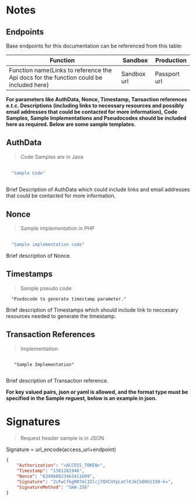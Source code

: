 
# Notes 

## Endpoints

Base endpoints for this documentation can be referenced from this table:

|Function|Sandbox|Production|
|---|---|---|
|Function name(Links to reference the Api docs for the function could be included here)| Sandbox url | Passport url  |

**For parameters like AuthData, Nonce, Timestamp, Tansaction references e.t.c. Descriptions (including links to necessary resources and possibly email addresses that could be contacted for more information), Code Samples, Sample Implementations and Pseudocodes should be included here as required. Below are some sample templates.**

## AuthData

> Code Samples are in Java

```java
  
  "Sample Code"
  
```

Brief Description of AuthData which could include links and email addresses that could be contacted for more information.


## Nonce

> Sample implementation in PHP

```php
	
  "Sample implementation code"

```
Brief description of Nonce.

## Timestamps


> Sample pseudo code

```
  "Psedocode to generate timestamp parameter."

```
Brief description of Timestamps which should include link to neccesary resources needed to generate the timestamp.

## Transaction References

 <!-- <a id="transaction-references"></a> -->

 > Implementation

 ```
    
    "Sample Implementation"
    
 ```

 Brief description of Transaction reference.

**For key valued pairs, json or yaml is allowed, and the format type must be specified in the Sample reguest, below is an example in json.**

# Signatures

> Request header sample is in JSON

Signature = url_encode(access_url+endpoint)
```json
{
    "Authorization": "<ACCESS_TOKEN>",
    "Timestamp": "1361281946",
    "Nonce": "634968823463411609",
    "Signature": "2cFwCfkgRR7mlIOlcjTQXCUYpLmtlKJkCb8RUzIX0-k=",
    "SignatureMethod": "SHA-256"
}
```


